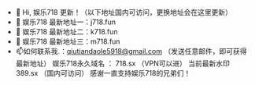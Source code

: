 - 👋 Hi, 娱乐718 更新！（以下地址国内可访问，更换地址会在这里更新）
- 👀 娱乐718 最新地址一：j718.fun
- 🌱 娱乐718 最新地址二：k718.fun
- 💞️ 娱乐718 最新地址三：m718.fun
- 📫如何联系我.：qiutiandaole5918@gmail.com  （发送任意邮件，即可获得最新地址）
娱乐718永久域名 ： 718.sx （VPN可以进）  当前最新水印 389.sx  （国内可访问）
感谢一直支持娱乐718的兄弟们！
<!---
Yule718/Yule718 is a ✨ special ✨ repository because its `README.md` (this file) appears on your GitHub profile.
You can click the Preview link to take a look at your changes.
--->
